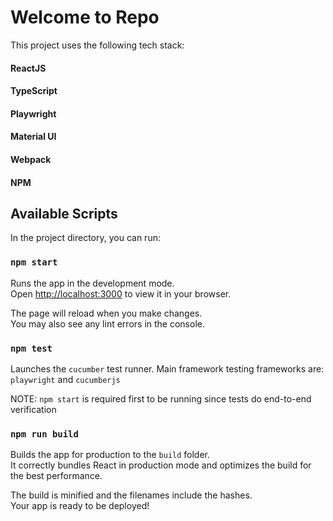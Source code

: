 # Welcome to Repo

This project uses the following tech stack:
#### ReactJS
#### TypeScript
#### Playwright
#### Material UI
#### Webpack
#### NPM

## Available Scripts

In the project directory, you can run:

### `npm start`

Runs the app in the development mode.\
Open [http://localhost:3000](http://localhost:3000) to view it in your browser.

The page will reload when you make changes.\
You may also see any lint errors in the console.

### `npm test`

Launches the `cucumber` test runner. Main framework testing frameworks are: `playwright` and `cucumberjs`

NOTE: `npm start` is required first to be running since tests do end-to-end verification

### `npm run build`

Builds the app for production to the `build` folder.\
It correctly bundles React in production mode and optimizes the build for the best performance.

The build is minified and the filenames include the hashes.\
Your app is ready to be deployed!

